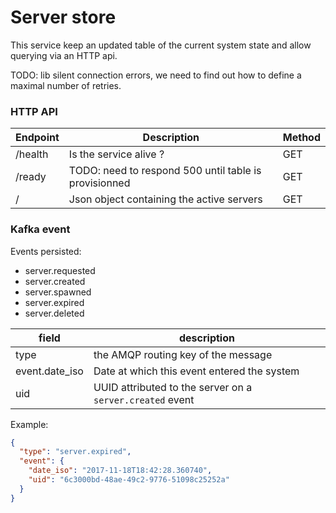 # Server store

This service keep an updated table of the current system state and
allow querying via an HTTP api.


TODO: lib silent connection errors, we need to find out how to define
      a maximal number of retries.


### HTTP API

| Endpoint | Description                                           | Method |
| -------- | ----------------------------------------------------- | ------ |
| /health  | Is the service alive ?                                | GET    |
| /ready   | TODO: need to respond 500 until table is provisionned | GET    |
| /        | Json object containing the active servers             | GET    |


### Kafka event

Events persisted:

- server.requested
- server.created
- server.spawned
- server.expired
- server.deleted


| field          | description                                 |
| -------------- | ------------------------------------------- |
| type           | the AMQP routing key of the message         |
| event.date_iso | Date at which this event entered the system |
| uid            | UUID attributed to the server on a `server.created` event   

Example:

```json
{
  "type": "server.expired",
  "event": {
    "date_iso": "2017-11-18T18:42:28.360740",
    "uid": "6c3000bd-48ae-49c2-9776-51098c25252a"
  }
}
```
